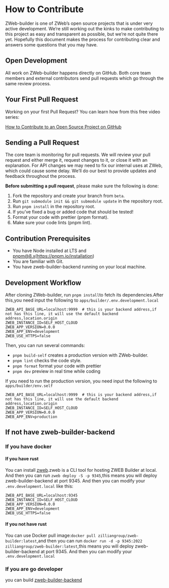 # How to Contribute

ZWeb-builder is one of ZWeb’s open source projects that is under very active development. We’re still working out the kinks to make contributing to this project as easy and transparent as possible, but we’re not quite there yet. Hopefully this document makes the process for contributing clear and answers some questions that you may have.

## Open Development

All work on ZWeb-builder happens directly on GitHub. Both core team members and external contributors send pull requests which go through the same review process.

## Your First Pull Request

Working on your first Pull Request? You can learn how from this free video series:

[How to Contribute to an Open Source Project on GitHub](https://egghead.io/courses/how-to-contribute-to-an-open-source-project-on-github)

## Sending a Pull Request

The core team is monitoring for pull requests. We will review your pull request and either merge it, request changes to it, or close it with an explanation. For API changes we may need to fix our internal uses at ZWeb, which could cause some delay. We’ll do our best to provide updates and feedback throughout the process.

**Before submitting a pull request**, please make sure the following is done:

1. Fork the repository and create your branch from `beta`.
2. Run `git submodule init && git submodule update` in the repository root.
3. Run `pnpm install` in the repository root.
4. If you’ve fixed a bug or added code that should be tested!
5. Format your code with prettier (pnpm format).
6. Make sure your code lints (pnpm lint).

## Contribution Prerequisites

- You have Node installed at LTS and pnpm@8.x(https://pnpm.io/installation)
- You are familiar with Git.
- You have zweb-builder-backend running on your local machine.

## Development Workflow

After cloning ZWeb-builder, run `pnpm install`to fetch its dependencies.After this,you need input the following to `apps/builder/.env.development.local`

```
ZWEB_API_BASE_URL=localhost:9999  # this is your backend address,if not has this line, it will use the default backend address,location.origin
ZWEB_INSTANCE_ID=SELF_HOST_CLOUD
ZWEB_APP_VERSION=0.0.0
ZWEB_APP_ENV=development
ZWEB_USE_HTTPS=false
```

Then, you can run several commands:

- `pnpm build-self` creates a production version with ZWeb-builder.
- `pnpm lint` checks the code style.
- `pnpm format` format your code with prettier
- `pnpm dev` preview in real time while coding

If you need to run the production version, you need input the following to `apps/builder/env.self`

```
ZWEB_API_BASE_URL=localhost:9999  # this is your backend address,if not has this line, it will use the default backend address,location.origin
ZWEB_INSTANCE_ID=SELF_HOST_CLOUD
ZWEB_APP_VERSION=0.0.0
ZWEB_APP_ENV=production
```

## If not have zweb-builder-backend


### If you have docker

#### If you have rust

You can install [zweb](https://github.com/zilliangroup/zweb).zweb is a CLI tool for hosting ZWEB Builder at local. And then you can run `zweb deploy -S -p 9345`,this means you will deploy zweb-builder-backend at port 9345. And then you can modify your `.env.development.local` like this:

```
ZWEB_API_BASE_URL=localhost:9345
ZWEB_INSTANCE_ID=SELF_HOST_CLOUD
ZWEB_APP_VERSION=0.0.0
ZWEB_APP_ENV=development
ZWEB_USE_HTTPS=false
```


#### If you not have rust

You can use Docker pull image:`docker pull zilliangroup/zweb-builder:latest`,and then you can run `docker run -d -p 9345:2022 zilliangroup/zweb-builder:latest`,this means you will deploy zweb-builder-backend at port 9345. And then you can modify your `.env.development.local`




### If you are go developer


you can build [zweb-builder-backend](https://github.com/zilliangroup/zweb-builder-backend)